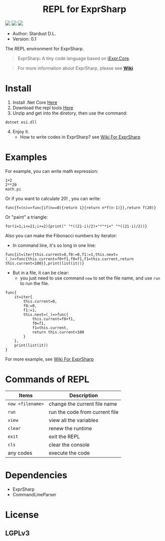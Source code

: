 <div align="center">
    <h1>REPL for ExprSharp</h1>
</div>

![](https://img.shields.io/badge/framework-.netcore2.0-blue.svg)
![](https://img.shields.io/badge/iexpr.core-v0.5.3-brightgreen.svg)
![](http://progressed.io/bar/60?title=done)

+ Author: Stardust D.L.
+ Version: 0.1

The REPL environment for ExprSharp.

> ExprSharp: A tiny code language based on [iExpr.Core](https://github.com/iExpr/iExpr.Core).

> For more information about ExprSharp, please see [**Wiki**](https://github.com/ExprSharp/ExprSharp.Core/wiki)

# Install

1. Install .Net Core [Here](https://www.microsoft.com/net/learn/get-started/)
2. Download the repl tools [Here](https://github.com/ExprSharp/ExprSharp.Interactive/releases)
3. Unzip and get into the diretory, then use the command:

```
dotnet esi.dll
```

4. Enjoy it.
    + How to write codes in ExprSharp? see [Wiki For ExprSharp](https://github.com/ExprSharp/ExprSharp.Core/wiki)

# Examples

For example, you can write math expression:

```
1+2
2**20
math.pi
```

Or if you want to calculate 20! , you can write:

```
func{f=(n)=>func{if(n==0){return 1}{return n*f(n-1)}},return f(20)}
```

Or "paint" a triangle:

```
for(i=1;i<=21;i+=2){print(" "*((21-i)/2)+"*"*i+" "*((21-i)/2))}
```

Also you can make the Fibonacci numbers by iterator:

+ In command line, it's so long in one line:

```
func{it=iter{this.current=0,f0:=0,f1:=1,this.next=(_)=>func{this.current=f0+f1,f0=f1,f1=this.current,return this.current<100}},print(list(it))}
```

+ But in a file, it can be clear:
    + you just need to use command `now` to set the file name, and use `run` to run the file.

```
func{
    it=iter{
        this.current=0,
        f0:=0,
        f1:=1,
        this.next=(_)=>func{
            this.current=f0+f1,
            f0=f1,
            f1=this.current,
            return this.current<100
        }
    },
    print(list(it))
}
```

For more example, see [Wiki For ExprSharp](https://github.com/ExprSharp/ExprSharp.Core/wiki)

# Commands of REPL
|Items|Description|
|-----|-----------|
|`now <filename>`| change the current file name|
|`run`|run the code from current file|
|`view`|view all the variables|
|`clear`|renew the runtime|
|`exit`|exit the REPL|
|`cls`|clear the console|
|any codes|execute the code|

# Dependencies

+ ExprSharp
+ CommandLineParser

# License

## LGPLv3
